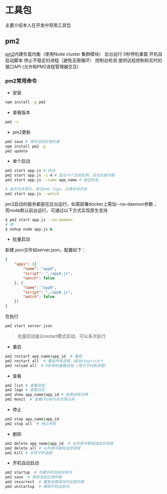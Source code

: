 # 工具包

主要介绍本人在开发中常用工具包

## pm2

[pm2](https://pm2.keymetrics.io/)内建负载均衡（使用Node cluster 集群模块）
后台运行
0秒停机重载
开机自启动脚本
停止不稳定的进程（避免无限循环）
控制台检测
提供远程控制和实时的接口API (允许和PM2进程管理器交互)

### pm2常用命令

* 安装

```bash
npm install -g pm2
```

* 查看版本

```bash
pm2 -v
```

* pm2更新

```bash
pm2 save # 保存当前应用列表
npm install pm2 -g
pm2 update
```

* 单个启动

```bash
pm2 start app.js # 启动
pm2 start app.js -i 4 # 启动４个应用实例，自动负载均衡
pm2 start app.js --name app_name # 指定别名

# 监听文件变化，配合pm2 logs，方便本地开发
pm2 start app.js --watch
```

pm2启动的服务都是在后台运行，如需部署docker上需加--no-daemon参数
，而node默认前台运行，可通过以下方式实现原生支持

```bash
$ pm2 start app.js --no-daemon
# 或
$ nohup node app.js &
```

* 批量启动

新建.json文件如server.json，配置如下：

```json
{
    "apps": [{
        "name": "appA",
        "script": "./appA.js",
        "watch": false
    }, {
        "name": "appB",
        "script": "./appB.js",
        "watch": false
    }]
}
```

在执行

```bash
pm2 start server.json
```

> 批量启动是以restart模式启动，可以多次执行

* 重启

```bash
pm2 restart app_name|app_id  # 重启
pm2 restart all  # 重启所有进程，相当stop+start
pm2 reload all  # 0秒停机重载进程 (用于不间断进程)
```

* 查看

```bash
pm2 list # 查看进程
pm2 logs # 查看日志
pm2 show app_name|app_id # 查看进程详情
pm2 monit  # 查看CPU和内存资源占用
```

* 停止

```bash
pm2 stop app_name|app_id
pm2 stop all  # 停止所有
```

* 删除

```bash
pm2 delete app_name|app_id  # 从列表中删除指定的进程
pm2 delete all # 从列表中删除全部进程
pm2 kill # 杀死守护进程
```

* 开机自动启动

```bash
pm2 startup  # 创建开机自启动命令
pm2 save  # 保存当前应用列表
pm2 resurrect  # 重新加载保存的应用列表
pm2 unstartup  # 移除开机自启动
```